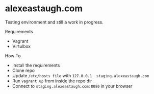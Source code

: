 # alexeastaugh.com

Testing environment and still a work in progress.

Requirements

- Vagrant
- Virtulbox

How To

- Install the requirements
- Clone repo
- Update `/etc/hosts file` with `127.0.0.1  staging.alexeastaugh.com`
- Run `vagrant up` from inside the repo dir
- Connect to `staging.alexeastaugh.com:8080` in your browser

